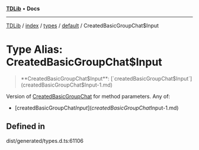 [**TDLib**](../../../../../../README.md) • **Docs**

***

[TDLib](../../../../../../modules.md) / [index](../../../../../README.md) / [types](../../../README.md) / [default](../README.md) / CreatedBasicGroupChat$Input

# Type Alias: CreatedBasicGroupChat$Input

> **CreatedBasicGroupChat$Input**: [`createdBasicGroupChat$Input`](createdBasicGroupChat$Input-1.md)

Version of [CreatedBasicGroupChat](CreatedBasicGroupChat.md) for method parameters.
Any of:
- [createdBasicGroupChat$Input](createdBasicGroupChat$Input-1.md)

## Defined in

dist/generated/types.d.ts:61106
